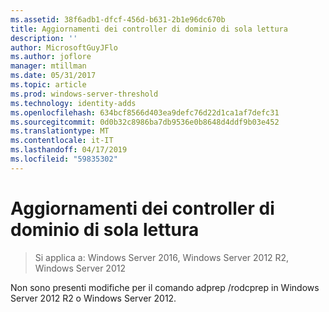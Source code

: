 ```yaml
---
ms.assetid: 38f6adb1-dfcf-456d-b631-2b1e96dc670b
title: Aggiornamenti dei controller di dominio di sola lettura
description: ''
author: MicrosoftGuyJFlo
ms.author: joflore
manager: mtillman
ms.date: 05/31/2017
ms.topic: article
ms.prod: windows-server-threshold
ms.technology: identity-adds
ms.openlocfilehash: 634bcf8566d403ea9defc76d22d1ca1af7defc31
ms.sourcegitcommit: 0d0b32c8986ba7db9536e0b8648d4ddf9b03e452
ms.translationtype: MT
ms.contentlocale: it-IT
ms.lasthandoff: 04/17/2019
ms.locfileid: "59835302"
---
```

# <a name="read-only-domain-controller-updates"></a>Aggiornamenti dei controller di dominio di sola lettura

>Si applica a: Windows Server 2016, Windows Server 2012 R2, Windows Server 2012

Non sono presenti modifiche per il comando adprep /rodcprep in Windows Server 2012 R2 o Windows Server 2012.  
  


